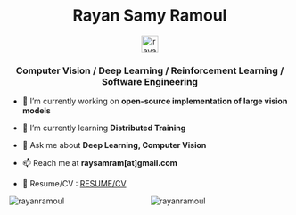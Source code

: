 <h1 align="center">Rayan Samy Ramoul</h1>
<p align="center">
<a href="https://linkedin.com/in/rayan-samy-ramoul" target="blank"><img align="center" src="https://raw.githubusercontent.com/rahuldkjain/github-profile-readme-generator/master/src/images/icons/Social/linked-in-alt.svg" alt="rayan-samy-ramoul" height="30" width="30" /></a>
</p>

<h3 align="center">Computer Vision / Deep Learning / Reinforcement Learning / Software Engineering </h3>


- 🔭 I’m currently working on **open-source implementation of large vision models**

- 🌱 I’m currently learning **Distributed Training**

- 💬 Ask me about **Deep Learning, Computer Vision**

- 📫 Reach me at **raysamram[at]gmail.com**

- 📄 Resume/CV : <a href="https://github.com/rayanramoul/rayanramoul/blob/master/Resume.pdf">RESUME/CV</a>


<p align="center"><img align="left" src="https://github-readme-stats.vercel.app/api/top-langs?username=rayanramoul&show_icons=true&locale=en&layout=compact&theme=tokyonight" alt="rayanramoul" />
<img align="center" src="https://github-readme-streak-stats.herokuapp.com/?user=rayanramoul&theme=tokyonight" alt="rayanramoul" /></p>
